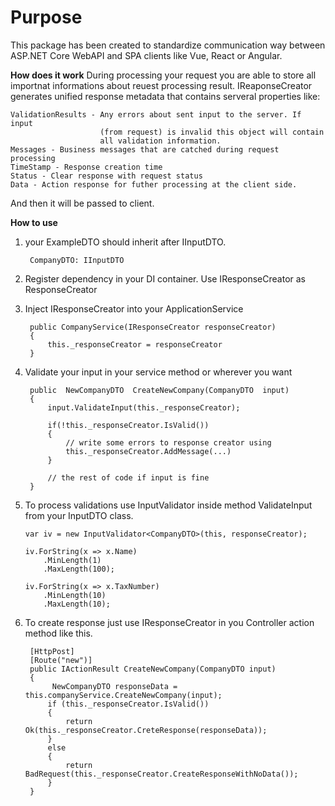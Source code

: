 # Purpose
This package has been created to standardize communication way between ASP.NET Core WebAPI and SPA clients like Vue, React or Angular.

**How does it work**
During processing your request you are able to store all importnat informations about reuest processing result. IReaponseCreator generates unified response metadata that contains serveral properties like:

    ValidationResults - Any errors about sent input to the server. If input 
    				    (from request) is invalid this object will contain 
    				    all validation information.
    Messages - Business messages that are catched during request processing
    TimeStamp - Response creation time
    Status - Clear response with request status
    Data - Action response for futher processing at the client side.
    
And then it will be passed to client.
    
   **How to use**

1. your ExampleDTO should inherit after IInputDTO.

	    CompanyDTO: IInputDTO

2. Register dependency in your DI container.
	 Use IResponseCreator as ResponseCreator
3. Inject IResponseCreator into your ApplicationService

	    public CompanyService(IResponseCreator responseCreator)
	    {
	    	this._responseCreator = responseCreator
	    }
4. Validate your input in your service method or wherever you want

	    public  NewCompanyDTO  CreateNewCompany(CompanyDTO  input) 
	    {
		    input.ValidateInput(this._responseCreator);

		    if(!this._responseCreator.IsValid())
		    {
			    // write some errors to response creator using
			    this._responseCreator.AddMessage(...)
		    }
		    
		    // the rest of code if input is fine
	    }

5. To process validations use InputValidator inside method ValidateInput from your InputDTO class.

	   var iv = new InputValidator<CompanyDTO>(this, responseCreator);

       iv.ForString(x => x.Name)
           .MinLength(1)
           .MaxLength(100);

       iv.ForString(x => x.TaxNumber)
           .MinLength(10)
           .MaxLength(10);
6. To create response just use IResponseCreator in you Controller action method like this.

   		[HttpPost]
	    [Route("new")]
	    public IActionResult CreateNewCompany(CompanyDTO input)
	    {
		     NewCompanyDTO responseData = this.companyService.CreateNewCompany(input);
            if (this._responseCreator.IsValid())
            {
                return Ok(this._responseCreator.CreteResponse(responseData));
            }
            else
            {
                return BadRequest(this._responseCreator.CreateResponseWithNoData());
            }
        }
